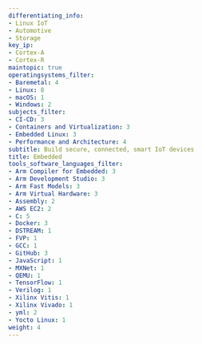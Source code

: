 ```yaml
---
differentiating_info:
- Linux IoT
- Automotive
- Storage
key_ip:
- Cortex-A
- Cortex-R
maintopic: true
operatingsystems_filter:
- Baremetal: 4
- Linux: 8
- macOS: 1
- Windows: 2
subjects_filter:
- CI-CD: 3
- Containers and Virtualization: 3
- Embedded Linux: 3
- Performance and Architecture: 4
subtitle: Build secure, connected, smart IoT devices
title: Embedded
tools_software_languages_filter:
- Arm Compiler for Embedded: 3
- Arm Development Studio: 3
- Arm Fast Models: 3
- Arm Virtual Hardware: 3
- Assembly: 2
- AWS EC2: 2
- C: 5
- Docker: 3
- DSTREAM: 1
- FVP: 1
- GCC: 1
- GitHub: 3
- JavaScript: 1
- MXNet: 1
- QEMU: 1
- TensorFlow: 1
- Verilog: 1
- Xilinx Vitis: 1
- Xilinx Vivado: 1
- yml: 2
- Yocto Linux: 1
weight: 4
---
```

